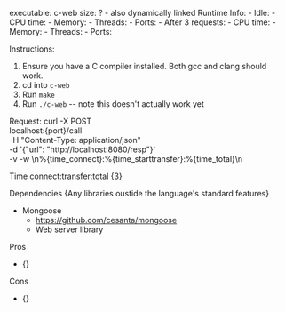 executable: c-web
size: ? 
    - also dynamically linked
Runtime Info:
    - Idle:
        - CPU time: 
        - Memory: 
        - Threads: 
        - Ports: 
    - After 3 requests:
        - CPU time: 
        - Memory: 
        - Threads: 
        - Ports: 

Instructions:
1. Ensure you have a C compiler installed. Both gcc and clang should work.
2. cd into `c-web`
3. Run `make`
4. Run `./c-web` -- note this doesn't actually work yet

Request:
curl -X POST \
localhost:{port}/call \
-H "Content-Type: application/json" \
-d '{"url": "http://localhost:8080/resp"}' \
-v -w \\n%{time_connect}:%{time_starttransfer}:%{time_total}\\n

Time
connect:transfer:total
{3}

Dependencies
{Any libraries oustide the language's standard features}
- Mongoose
    - https://github.com/cesanta/mongoose
    - Web server library

Pros
- {}

Cons
- {}